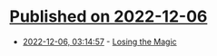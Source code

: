 # [Published on 2022-12-06](index.md)

* [2022-12-06, 03:14:57](https://news.ycombinator.com/item?id=33875440) - [Losing the Magic](https://lwn.net/SubscriberLink/915163/ba83480903b82cb8/)
